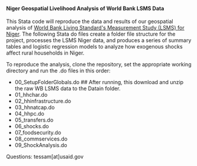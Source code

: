 #### Niger Geospatial Livelihood Analysis of World Bank LSMS Data

This Stata code will reproduce the data and results of our geospatial analysis of [World Bank Living Standard's Measurement Study (LSMS) for Niger][1]. The following Stata do files create a folder file structure for the project, processes the LSMS Niger data, and produces a series of summary tables and logistic regression models to analyze how exogenous shocks affect rural households in Niger. 

To reproduce the analysis, clone the repository, set the appropriate working directory and run the .do files in this order:
* 00_SetupFolderGlobals.do  ## After running, this download and unzip the raw WB LSMS data to the Datain folder.
* 01_hhchar.do
* 02_hhinfrastructure.do
* 03_hhnatcap.do
* 04_hhpc.do
* 05_transfers.do
* 06_shocks.do
* 07_foodsecurity.do
* 08_commservices.do
* 09_ShockAnalysis.do

Questions: tessam[at]usaid.gov

[1]: http://web.worldbank.org/WBSITE/EXTERNAL/EXTDEC/EXTRESEARCH/EXTLSMS/EXTSURAGRI/0,,contentMDK:23353883~pagePK:64168445~piPK:64168309~theSitePK:7420261,00.html
